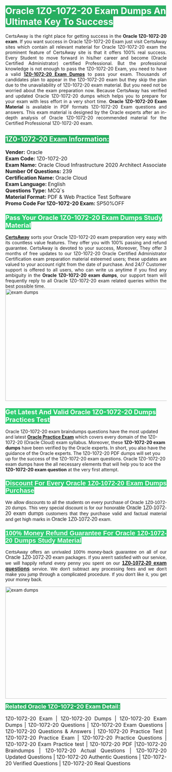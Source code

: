 <h1><span style="color:#ffffff"><strong><span style="background-color:#27ae60">Oracle 1Z0-1072-20 Exam Dumps An Ultimate Key To Success</span></strong></span></h1> <div style="text-align:justify">CertsAway is the right place for getting success in the <strong>Oracle 1Z0-1072-20 exam</strong>. If you want success in Oracle 1Z0-1072-20 Exam just visit CertsAway sites which contain all relevant material for Oracle 1Z0-1072-20 exam the prominent feature of CertsAway site is that it offers 100% real success. Every Student to move forward in his/her career and become (Oracle Certified Administrator) certified Professional. But the professional knowledge is not enough to pass the 1Z0-1072-20 Exam, you need to have a valid <a href="https://www.certsaway.com/oracle/1z0-1072-20-exam-dumps"><strong>1Z0-1072-20 Exam Dumps</strong></a> to pass your exam. Thousands of candidates plan to appear in the 1Z0-1072-20 exam but they skip the plan due to the unavailability of 1Z0-1072-20 exam material. But you need not be worried about the exam preparation now. Because CertsAway has verified and updated Oracle 1Z0-1072-20 dumps which helps you to prepare for your exam with less effort in a very short time. <strong>Oracle 1Z0-1072-20 Exam Material</strong> is available in PDF formats 1Z0-1072-20 Exam questions and answers. This exam material is designed by the Oracle experts after an in-depth analysis of Oracle 1Z0-1072-20 recommended material for the Certified Professional 1Z0-1072-20 exam.</div> <h2 style="text-align:justify"><span style="color:#ffffff"><span style="background-color:#27ae60">1Z0-1072-20 Exam Information:</span></span></h2> <p><span style="font-size:16px"><strong>Vender:</strong> Oracle<br /> <strong>Exam Code:</strong> 1Z0-1072-20<br /> <strong>Exam Name:</strong> Oracle Cloud Infrastructure 2020 Architect Associate<br /> <strong>Number Of Questions:</strong> 239<br /> <strong>Certification Name: </strong>Oracle Cloud<br /> <strong>Exam Language: </strong>English<br /> <strong>Questions Type:</strong> MCQ`s<br /> <strong>Material Format: </strong>PDF & Web Practice Test Software<br /> <strong>Promo Code For 1Z0-1072-20 Exam: </strong>SP50%OFF</span></p> <h3><span style="font-size:20px"><span style="color:#ffffff"><strong><span style="background-color:#2ecc71">Pass Your Oracle 1Z0-1072-20 Exam Dumps Study Material</span></strong></span></span></h3> <div style="text-align:justify"><a href=" https://www.certsaway.com/"><strong>CertsAway</strong></a> sorts your Oracle 1Z0-1072-20 exam preparation very easy with its countless value features. They offer you with 100% passing and refund guarantee. CertsAway is devoted to your success, Moreover, They offer 3 months of free updates to our 1Z0-1072-20 Oracle Certified Administrator Certification exam preparation material esteemed users; these updates are valued to your account right from the date of purchase. And 24/7 Customer support is offered to all users, who can write us anytime if you find any ambiguity in the <strong>Oracle 1Z0-1072-20 exam dumps</strong>, our support team will frequently reply to all Oracle 1Z0-1072-20 exam related queries within the best possible time.</div> <div style="text-align:justify"> </div> <div style="text-align:justify"><a href="https://www.certsaway.com/oracle/1z0-1072-20-exam-dumps" rel="no-follow"><img alt="exam dumps" src="https://www.certcollections.com/uploads/content/certsaway.png" style="height:350px; width:750px" /></a></div> <h3><span style="font-size:20px"><span style="color:#ffffff"><strong><span style="background-color:#2ecc71">Get Latest And Valid Oracle 1Z0-1072-20 Dumps Practices Test</span></strong></span></span></h3> <p>Oracle 1Z0-1072-20 exam braindumps questions have the most updated and latest <a href="https://www.certsaway.com/oracle-questions"><strong>Oracle Practice Exam</strong></a> which covers every domain of the 1Z0-1072-20 (Oracle Cloud) exam syllabus. Moreover, these <strong>1Z0-1072-20 exam dumps</strong> have been verified by the Oracle experts. In short, you also have the guidance of the Oracle experts. The 1Z0-1072-20 PDF dumps will set you up for the success of the 1Z0-1072-20 exam questions. Oracle 1Z0-1072-20 exam dumps have the all necessary elements that will help you to ace the <strong>1Z0-1072-20 exam question</strong> at the very first attempt.</p> <h3 style="text-align:justify"><span style="font-size:20px"><span style="color:#ffffff"><strong><span style="font-family:Calibri,sans-serif"><span style="background-color:#2ecc71">Discount For Every </span><span style="background-color:#2ecc71">Oracle 1Z0-1072-20 Exam</span><span style="background-color:#2ecc71"> Dumps Purchase</span></span></strong></span></span></h3> <div style="text-align:justify"> <p><span style="font-size:11pt"><span style="font-family:Calibri,sans-serif">We allow discounts to all the students on every purchase of Oracle 1Z0-1072-20 dumps. This very special discount is for our honorable <span style="font-size:12.0pt"><span style="background-color:white">Oracle 1Z0-1072-20 exam dumps </span></span>customers that they purchase valid and factual material and get high marks in <span style="font-size:12.0pt"><span style="background-color:white">Oracle 1Z0-1072-20 </span></span>exam. </span></span></p> <h3><span style="font-size:20px"><span style="color:#ffffff"><strong><span style="font-family:Calibri,sans-serif"><span style="background-color:#2ecc71">100% Money Refund Guarantee For </span><span style="background-color:#2ecc71">Oracle 1Z0-1072-20 Dumps Study Material</span></span></strong></span></span></h3> <p><span style="font-size:11pt"><span style="font-family:Calibri,sans-serif">CertsAway offers an unrivaled 100% money-back guarantee on all of our <span style="font-size:12.0pt"><span style="background-color:white">Oracle 1Z0-1072-20 </span></span>exam packages. If you aren't satisfied with our service, we will happily refund every penny you spent on our <span style="font-size:12.0pt"><span style="background-color:white"><a href="https://www.certsaway.com/oracle/1z0-1072-20-exam-dumps"><strong>1Z0-1072-20 exam questions</strong></a> </span></span>service. We don't subtract any processing fees and we don't make you jump through a complicated procedure. If you don't like it, you get your money back.</span></span></p> <p><a href="https://www.certsaway.com/oracle/1z0-1072-20-exam-dumps" rel="no-follow"><img alt="exam dumps" src="https://www.certcollections.com/uploads/content/certsaway_(2)2.png" style="height:350px; width:750px" /></a></p> <p><span style="color:#ffffff"><strong><span style="font-size:18px"><span style="background-color:#27ae60">Related Oracle 1Z0-1072-20 Exam Detail:</span></span></strong></span><br /> <br /> <span style="font-size:16px">1Z0-1072-20 Exam | 1Z0-1072-20 Dumps | 1Z0-1072-20 Exam Dumps | 1Z0-1072-20 Questions | 1Z0-1072-20 Exam Questions | 1Z0-1072-20 Questions & Answers | 1Z0-1072-20 Practice Test | 1Z0-1072-20 Practice Exam | 1Z0-1072-20 Practice Questions | 1Z0-1072-20 Exam Practice test | 1Z0-1072-20 PDF |1Z0-1072-20 Braindumps | 1Z0-1072-20 Actual Questions | 1Z0-1072-20 Updated Questions | 1Z0-1072-20 Authentic Questions | 1Z0-1072-20 Verified Questions | 1Z0-1072-20 Real Questions</span></p> </div>

